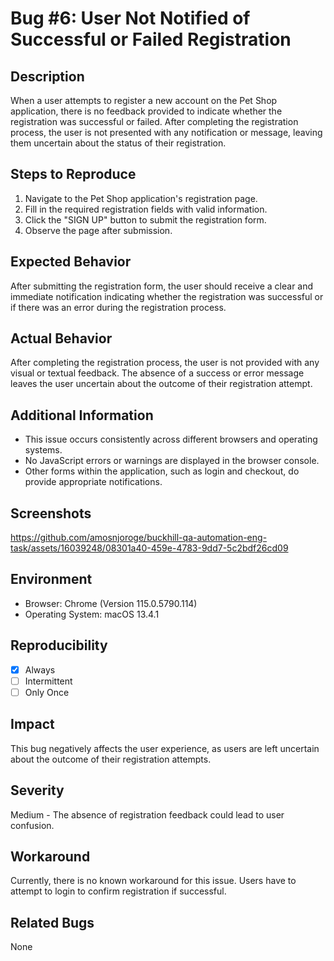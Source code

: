 # Bug #6: User Not Notified of Successful or Failed Registration

## Description

When a user attempts to register a new account on the Pet Shop application, there is no feedback provided to indicate whether the registration was successful or failed. After completing the registration process, the user is not presented with any notification or message, leaving them uncertain about the status of their registration.

## Steps to Reproduce

1. Navigate to the Pet Shop application's registration page.
2. Fill in the required registration fields with valid information.
3. Click the "SIGN UP" button to submit the registration form.
4. Observe the page after submission.

## Expected Behavior

After submitting the registration form, the user should receive a clear and immediate notification indicating whether the registration was successful or if there was an error during the registration process.

## Actual Behavior

After completing the registration process, the user is not provided with any visual or textual feedback. The absence of a success or error message leaves the user uncertain about the outcome of their registration attempt.

## Additional Information

- This issue occurs consistently across different browsers and operating systems.
- No JavaScript errors or warnings are displayed in the browser console.
- Other forms within the application, such as login and checkout, do provide appropriate notifications.

## Screenshots

https://github.com/amosnjoroge/buckhill-qa-automation-eng-task/assets/16039248/08301a40-459e-4783-9dd7-5c2bdf26cd09

## Environment

- Browser: Chrome (Version 115.0.5790.114)
- Operating System: macOS 13.4.1

## Reproducibility

- [x] Always
- [ ] Intermittent
- [ ] Only Once

## Impact

This bug negatively affects the user experience, as users are left uncertain about the outcome of their registration attempts.

## Severity

Medium - The absence of registration feedback could lead to user confusion.

## Workaround

Currently, there is no known workaround for this issue. Users have to attempt to login to confirm registration if successful.

## Related Bugs

None
